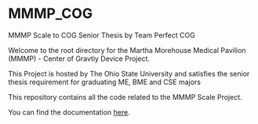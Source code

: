 MMMP_COG
========

MMMP Scale to COG Senior Thesis by Team Perfect COG

Welcome to the root directory for the Martha Morehouse Medical Pavilion (MMMP) - Center of Gravtiy Device Project.

This Project is hosted by The Ohio State University and satisfies the senior thesis requirement for graduating ME, BME and CSE majors

This repository contains all the code related to the MMMP Scale Project.

You can find the documentation [here](http://www.mmmp.btoms20.com/index.html).
